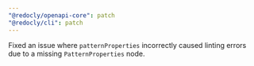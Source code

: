 ```yaml
---
"@redocly/openapi-core": patch
"@redocly/cli": patch
---
```


Fixed an issue where `patternProperties` incorrectly caused linting errors due to a missing `PatternProperties` node.
